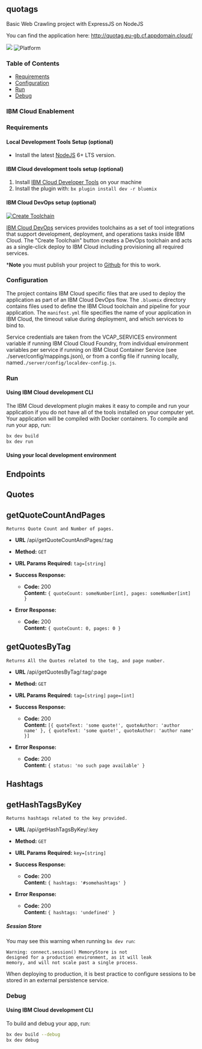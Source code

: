 ## quotags

Basic Web Crawling project with ExpressJS on NodeJS

You can find the application here:
http://quotag.eu-gb.cf.appdomain.cloud/

[![](https://img.shields.io/badge/IBM%20Cloud-powered-blue.svg)](https://bluemix.net)
![Platform](https://img.shields.io/badge/platform-NODE-lightgrey.svg?style=flat)

### Table of Contents
* [Requirements](#requirements)
* [Configuration](#configuration)
* [Run](#run)
* [Debug](#debug)



<a name="enablement"></a>
### IBM Cloud Enablement

<a name="requirements"></a>
### Requirements
#### Local Development Tools Setup (optional)

- Install the latest [NodeJS](https://nodejs.org/en/download/) 6+ LTS version.

#### IBM Cloud development tools setup (optional)

1. Install [IBM Cloud Developer Tools](https://console.bluemix.net/docs/cli/idt/setting_up_idt.html#add-cli) on your machine  
2. Install the plugin with: `bx plugin install dev -r bluemix`


#### IBM Cloud DevOps setup (optional)

[![Create Toolchain](https://console.ng.bluemix.net/devops/graphics/create_toolchain_button.png)](https://console.ng.bluemix.net/devops/setup/deploy/)

[IBM Cloud DevOps](https://www.ibm.com/cloud-computing/bluemix/devops) services provides toolchains as a set of tool integrations that support development, deployment, and operations tasks inside IBM Cloud. The "Create Toolchain" button creates a DevOps toolchain and acts as a single-click deploy to IBM Cloud including provisioning all required services. 

***Note** you must publish your project to [Github](https://github.com/) for this to work.



<a name="configuration"></a>
### Configuration

The project contains IBM Cloud specific files that are used to deploy the application as part of an IBM Cloud DevOps flow. The `.bluemix` directory contains files used to define the IBM Cloud toolchain and pipeline for your application. The `manifest.yml` file specifies the name of your application in IBM Cloud, the timeout value during deployment, and which services to bind to.

Service credentials are taken from the VCAP_SERVICES environment variable if running IBM Cloud Cloud Foundry, from individual environment variables per service if running on IBM Cloud Container Service (see ./server/config/mappings.json), or from a config file if running locally, named`./server/config/localdev-config.js`.


<a name="run"></a>
### Run
#### Using IBM Cloud development CLI
The IBM Cloud development plugin makes it easy to compile and run your application if you do not have all of the tools installed on your computer yet. Your application will be compiled with Docker containers. To compile and run your app, run:

```bash
bx dev build
bx dev run
```


#### Using your local development environment



## Endpoints
## Quotes
**getQuoteCountAndPages**
----
    Returns Quote Count and Number of pages.
* **URL**
  /api/getQuoteCountAndPages/:tag
* **Method:**
  `GET`
*  **URL Params**
   **Required:**
   `tag=[string]`

* **Success Response:**
  * **Code:** 200 <br />
    **Content:** `{ quoteCount: someNumber[int], pages: someNumber[int] }`
 
* **Error Response:**
  * **Code:** 200 <br />
    **Content:** `{ quoteCount: 0, pages: 0 }`

**getQuotesByTag**
----
    Returns All the Quotes related to the tag, and page number.
* **URL**
  /api/getQuotesByTag/:tag/:page
* **Method:**
  `GET`
*  **URL Params**
   **Required:**
   `tag=[string]`
   `page=[int]`

* **Success Response:**
  * **Code:** 200 <br />
    **Content:** `[{ quoteText: 'some quote!', quoteAuthor: 'author name' }, { quoteText: 'some quote!', quoteAuthor: 'author name' }]`
 
* **Error Response:**
  * **Code:** 200 <br />
    **Content:** `{ status: 'no such page available' }`

## Hashtags
**getHashTagsByKey**
----
    Returns hashtags related to the key provided.
* **URL**
  /api/getHashTagsByKey/:key
* **Method:**
  `GET`
*  **URL Params**
   **Required:**
   `key=[string]`

* **Success Response:**
  * **Code:** 200 <br />
    **Content:** `{ hashtags: '#somehashtags' }`
 
* **Error Response:**
  * **Code:** 200 <br />
    **Content:** `{ hashtags: 'undefined' }`


##### Session Store
You may see this warning when running `bx dev run`:
```
Warning: connect.session() MemoryStore is not
designed for a production environment, as it will leak
memory, and will not scale past a single process.
```
When deploying to production, it is best practice to configure sessions to be stored in an external persistence service.


<a name="debug"></a>
### Debug

#### Using IBM Cloud development CLI
To build and debug your app, run:
```bash
bx dev build --debug
bx dev debug
```
